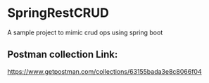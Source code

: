 # SpringRestCRUD
A sample project to mimic crud ops using spring boot

## Postman collection Link:
https://www.getpostman.com/collections/63155bada3e8c8066f04
